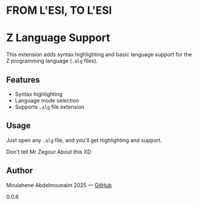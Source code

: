 # FROM L'ESI, TO L'ESI 




# Z Language Support

This extension adds syntax highlighting and basic language support for the Z programming language (`.alg` files).

## Features

- Syntax highlighting
- Language mode selection
- Supports `.alg` file extension

## Usage

Just open any `.alg` file, and you'll get highlighting and support.

Don't tell Mr Zegour About this XD



## Author
Moulahene Abdelmounaim 2025 — [GitHub](https://github.com/moulahcene26)

0.0.6